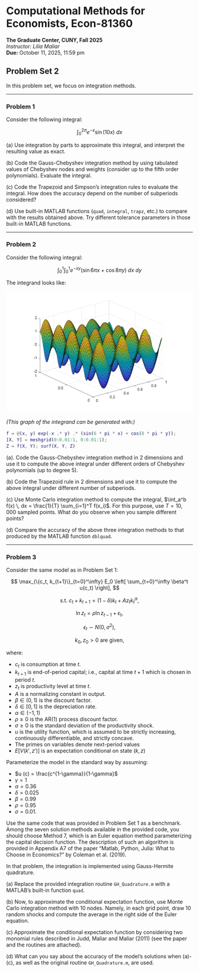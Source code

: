 # Computational Methods for Economists, Econ-81360
**The Graduate Center, CUNY, Fall 2025**  
*Instructor: Lilia Maliar*  
**Due:** October 11, 2025, 11:59 pm

## Problem Set 2

In this problem set, we focus on integration methods.

---

### Problem 1

Consider the following integral:

$$
\int_0^{2\pi} e^{-x} \sin(10x) \ dx
$$

(a) Use integration by parts to approximate this integral, and interpret the resulting value as exact.

(b) Code the Gauss-Chebyshev integration method by using tabulated values of Chebyshev nodes and weights (consider up to the fifth order polynomials). Evaluate the integral.

(c) Code the Trapezoid and Simpson’s integration rules to evaluate the integral. How does the accuracy depend on the number of subperiods considered?

(d) Use built-in MATLAB functions (`quad`, `integral`, `trapz`, etc.) to compare with the results obtained above. Try different tolerance parameters in those built-in MATLAB functions.

---

### Problem 2

Consider the following integral:

$$
\int_0^1 \int_0^1 e^{-xy} (\sin 6\pi x + \cos 8\pi y) \ dx \ dy
$$

The integrand looks like:

![surface plot description](surface_plot_description.png)

*(This graph of the integrand can be generated with:)*

```matlab
f = @(x, y) exp(-x .* y) .* (sin(6 * pi * x) + cos(8 * pi * y));
[X, Y] = meshgrid(0:0.01:1, 0:0.01:1);
Z = f(X, Y); surf(X, Y, Z)
```

(a). Code the Gauss-Chebyshev integration method in 2 dimensions and use it to compute the above integral under different orders of Chebyshev polynomials (up to degree 5).

(b) Code the Trapezoid rule in 2 dimensions and use it to compute the above integral under different number of subperiods.

(c) Use Monte Carlo integration method to compute the integral, $\int_a^b f(x) \, dx = \frac{1}{T} \sum_{i=1}^T f(x_i)$. For this purpose, use $T = 10,000$ sampled points. What do you observe when you sample different points?

(d) Compare the accuracy of the above three integration methods to that produced by the MATLAB function `dblquad`.

---

### Problem 3

Consider the same model as in Problem Set 1:

$$
\max_{\{c_t, k_{t+1}\}_{t=0}^\infty} E_0 \left[ \sum_{t=0}^\infty \beta^t u(c_t) \right],
$$

$$
\text{s.t. } c_t + k_{t+1} = (1 - \delta) k_t + A z_t k_t^\alpha,
$$

$$
\ln z_t = \rho \ln z_{t-1} + \epsilon_t,
$$

$$
\epsilon_t \sim N(0, \sigma^2),
$$

$$
k_0, z_0 > 0 \text{ are given},
$$

where:

- $c_t$ is consumption at time $t$.
- $k_{t+1}$ is end-of-period capital; i.e., capital at time $t+1$ which is chosen in period $t$.
- $z_t$ is productivity level at time $t$.
- $A$ is a normalizing constant in output.
- $\beta \in (0, 1)$ is the discount factor.
- $\delta \in [0, 1]$ is the depreciation rate.
- $\alpha \in (-1, 1)$
- $\rho \geq 0$ is the AR(1) process discount factor.
- $\sigma \ge 0$ is the standard deviation of the productivity shock.
- $u$ is the utility function, which is assumed to be strictly increasing, continuously differentiable, and strictly concave.
- The primes on variables denote next-period values
- $E [V (k', z')]$ is an expectation conditional on state $(k, z)$


Parameterize the model in the standard way by assuming:
- $u (c) = \frac{c^{1-\gamma}}{1-\gamma}$
- $\gamma=1$
- $\alpha=0.36$
- $\delta=0.025$
- $\beta=0.99$
- $\rho=0.95$
- $\sigma=0.01$.

Use the same code that was provided in Problem Set 1 as a benchmark. Among the seven solution methods available in the provided code, you should choose Method 7, which is an Euler equation method parameterizing the capital decision function. The description of such an algorithm is provided in Appendix A7 of the paper “Matlab, Python, Julia: What to Choose in Economics?” by Coleman et al. (2019).

In that problem, the integration is implemented using Gauss-Hermite quadrature.

(a) Replace the provided integration routine `GH_Quadrature.m` with a MATLAB’s built-in function `quad`.

(b) Now, to approximate the conditional expectation function, use Monte Carlo integration method with 10 nodes. Namely, in each grid point, draw 10 random shocks and compute the average in the right side of the Euler equation.

(c) Approximate the conditional expectation function by considering two monomial rules described in Judd, Maliar and Maliar (2011) (see the paper and the routines are attached).

(d) What can you say about the accuracy of the model’s solutions when (a)-(c), as well as the original routine `GH_Quadrature.m`, are used.
